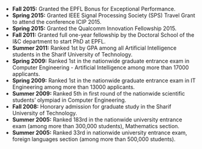 - __Fall 2015:__ Granted the EPFL Bonus for Exceptional Performance.
- __Spring 2015:__ Granted IEEE Signal Processing Society (SPS) Travel Grant to attend the conference ICIP 2015.
- __Spring 2015:__ Granted the Qualcomm Innovation Fellowship 2015.
- __Fall 2011:__ Granted full one-year fellowship by the Doctoral School of the I&C department to start PhD at EPFL.
- __Summer 2011:__ Ranked 1st by GPA among all Artificial Intelligence students in the Sharif University of Technology.
- __Spring 2009:__ Ranked 1st in the nationwide graduate entrance exam in Computer Engineering - Artificial Intelligence among more than 17000 applicants.
- __Spring 2009:__ Ranked 1st in the nationwide graduate entrance exam in IT Engineering among more than 13000 applicants.
- __Summer 2009:__ Ranked 5th in first round of the nationwide scientific students’ olympiad in Computer Engineering.
- __Fall 2008:__ Honorary admission for graduate study in the Sharif University of Technology.
- __Summer 2005:__ Ranked 183rd in the nationwide university entrance exam (among more than 300,000 students), Mathematics section.
- __Summer 2005:__ Ranked 33rd in nationwide university entrance exam, foreign languages section (among more than 500,000 students).
